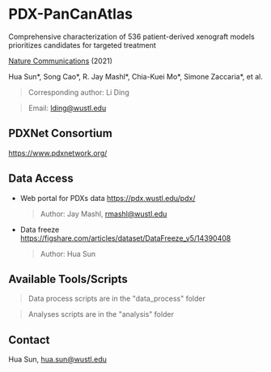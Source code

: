# PDX-PanCanAtlas #

Comprehensive characterization of 536 patient-derived xenograft models prioritizes candidates for targeted treatment

[Nature Communications](https://www.nature.com/articles/s41467-021-25177-3) (2021)

Hua Sun*, Song Cao*, R. Jay Mashl*, Chia-Kuei Mo*, Simone Zaccaria*, et al.

> Corresponding author: Li Ding

> Email: <lding@wustl.edu>




## PDXNet Consortium

<https://www.pdxnetwork.org/>



## Data Access

* Web portal for PDXs data https://pdx.wustl.edu/pdx/
  
  > Author: Jay Mashl, <rmashl@wustl.edu>

* Data freeze https://figshare.com/articles/dataset/DataFreeze_v5/14390408

  > Author: Hua Sun



## Available Tools/Scripts

> Data process scripts are in the "data_process" folder

> Analyses scripts are in the "analysis" folder



Contact
-------------
Hua Sun, <hua.sun@wustl.edu>

